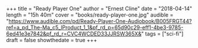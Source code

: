 +++
title = "Ready Player One"
author = "Ernest Cline"
date = "2018-04-14"
length = "15h 40m"
cover = "books/ready-player-one.jpg"
audible = "https://www.audible.com/pd/Ready-Player-One-Audiobook/B005FRGT44?ref=a_pd_The-Ma_c5_lProduct_1_1&pf_rd_p=65d90c29-eff1-4be3-9785-6ed41e3e7842&pf_rd_r=CVC4WCDED33JJRSW365X&"
tags = ["sci-fi"]
draft = false
showthedate = true
+++